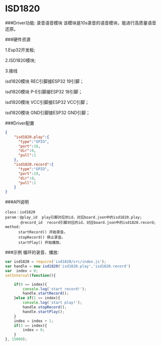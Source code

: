 # ISD1820

###Driver功能: 录音语音模块
该模块是10s录音的语音模块，能进行高质量语音还原。


###硬件资源

1.Esp32开发板;

2.ISD1820模块;

3.接线

isd1820模块 REC引脚接ESP32 19引脚；

isd1820模块 P-E引脚接ESP32 18引脚；

isd1820模块 VCC引脚接ESP32 VCC引脚；

isd1820模块 GND引脚接ESP32 GND引脚；



###Driver配置

```json
{
    "isd1820.play":{
      "type":"GPIO",
      "port":18,
      "dir":0,
      "pull":1
    },
    "isd1820.record":{
      "type":"GPIO",
      "port":19,
      "dir":0,
      "pull":1
    }
}
```

###API说明
```
class：isd1820
param：@play_id  play引脚对应的id，对应board.json中的isd1820.play;
       @record_id  record引脚对应的id，对应board.json中的isd1820.record;
method:
      startRecord() 开始录音。
      stopRecord() 停止录音。
      startPlay() 开始播放。
```

###示例
循环的录音、播放:

```js
var isd1820 = require('isd1820/src/index.js');
var handle = new isd1820('isd1820.play','isd1820.record')
var  index = 0;
setInterval(function(){

    if(0 == index){
        console.log('start record!');
        handle.startRecord();
    }else if(1 == index){
        console.log('start play!');
        handle.stopRecord();
        handle.startPlay();
    }
    index = index + 1;
    if(2 == index){
        index = 0;
    } 
}, 15000);

```






